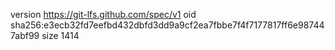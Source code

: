 version https://git-lfs.github.com/spec/v1
oid sha256:e3ecb32fd7eefbd432dbfd3dd9a9cf2ea7fbbe7f4f7177817ff6e987447abf99
size 1414
